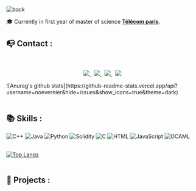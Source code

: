 ![back](https://user-images.githubusercontent.com/85460872/194729512-d2ad9e91-3ddb-4f99-a7ad-82235b990e78.png)

🎓 Currently in first year of master of science [**Télécom paris**](https://www.telecom-paris.fr).

## 📭 Contact :

<br>
<p align="center">
	<a href="https://www.linkedin.com/in/noe-vernier/">
		<img src="https://img.shields.io/badge/-LINKEDIN-0077B5?style=for-the-badge&logo=linkedin&logoColor=white">
	</a>
	<span>&nbsp;</span>
	<a href="https://twitter.com/NoeVernier">
		<img src="https://img.shields.io/badge/TWITTER-1DA1F2?style=for-the-badge&logo=twitter&logoColor=white">
	</a>
	<span>&nbsp;</span>
	<a href="mailto:vernier.noe@gmail.com">
		<img src="https://img.shields.io/badge/-GMAIL-D14836?style=for-the-badge&logo=gmail&logoColor=white">
	</a>
	<span>&nbsp;</span>
	<a href="https://noevernier.github.io">
		<img src="https://img.shields.io/badge/-noevernier.github.io-000000?style=for-the-badge&logo=react&logoColor=white">
	</a>
</p>
![Anurag's github stats](https://github-readme-stats.vercel.app/api?username=noevernier&hide=issues&show_icons=true&theme=dark)
<br><br>

## 📚 Skills :

![C++](https://img.shields.io/badge/-C++-2C41CB?style=for-the-badge&logo=C%2B%2B&logoColor=white)
![Java](https://img.shields.io/badge/java-%23ED8B00.svg?style=for-the-badge&logo=java&logoColor=white)
![Python](https://img.shields.io/badge/-Python-E426D6?style=for-the-badge&logo=Python&logoColor=white)
![Solidity](https://img.shields.io/badge/Solidity-%23363636.svg?style=for-the-badge&logo=solidity&logoColor=white)
![C](https://img.shields.io/badge/c-%2300599C.svg?style=for-the-badge&logo=c&logoColor=white)
![HTML](https://img.shields.io/badge/-HTML-E15622?style=for-the-badge&logo=HTML5&logoColor=white)
![JavaScript](https://img.shields.io/badge/-JavaScript-E7BA15?style=for-the-badge&logo=JavaScript&logoColor=white)
![OCAML](https://img.shields.io/badge/-OCaml-1B7FDE?style=for-the-badge&logo=OCAML&logoColor=white)
<br><br>

[![Top Langs](https://github-readme-stats.vercel.app/api/top-langs/?username=noevernier&theme=dark)](https://github.com/anuraghazra/github-readme-stats)
<br><br>

## 📂 Projects :
